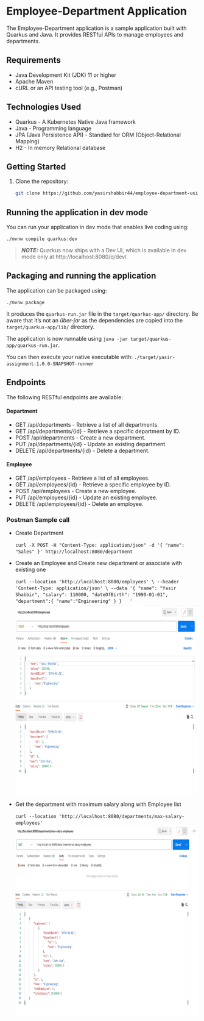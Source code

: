 
# Employee-Department Application

The Employee-Department application is a sample application built with Quarkus and Java. It provides RESTful APIs to manage employees and departments.

## Requirements

- Java Development Kit (JDK) 11 or higher
- Apache Maven
- cURL or an API testing tool (e.g., Postman)

## Technologies Used

- Quarkus - A Kubernetes Native Java framework
- Java - Programming language
- JPA (Java Persistence API) - Standard for ORM (Object-Relational Mapping)
- H2 - In memory Relational database

## Getting Started

1. Clone the repository:

   ```bash
   git clone https://github.com/yasirshabbir44/employee-department-using-quarkus.git


## Running the application in dev mode

You can run your application in dev mode that enables live coding using:
```shell script
./mvnw compile quarkus:dev
```

> **_NOTE:_**  Quarkus now ships with a Dev UI, which is available in dev mode only at http://localhost:8080/q/dev/.

## Packaging and running the application

The application can be packaged using:
```shell script
./mvnw package
```
It produces the `quarkus-run.jar` file in the `target/quarkus-app/` directory.
Be aware that it’s not an _über-jar_ as the dependencies are copied into the `target/quarkus-app/lib/` directory.

The application is now runnable using `java -jar target/quarkus-app/quarkus-run.jar`.

You can then execute your native executable with: `./target/yasir-assignment-1.0.0-SNAPSHOT-runner`



## Endpoints
The following RESTful endpoints are available:

#### Department

* GET /api/departments - Retrieve a list of all departments. 
* GET /api/departments/{id} - Retrieve a specific department by ID. 
* POST /api/departments - Create a new department. 
* PUT /api/departments/{id} - Update an existing department. 
* DELETE /api/departments/{id} - Delete a department.


#### Employee
* GET /api/employees - Retrieve a list of all employees. 
* GET /api/employees/{id} - Retrieve a specific employee by ID. 
* POST /api/employees - Create a new employee. 
* PUT /api/employees/{id} - Update an existing employee. 
* DELETE /api/employees/{id} - Delete an employee.

### Postman Sample call
* Create Department

  `curl -X POST -H "Content-Type: application/json" -d '{
  "name": "Sales"
  }' http://localhost:8080/department
  `



* Create an Employee and Create new department or associate with existing one

  `curl --location 'http://localhost:8080/employees' \
  --header 'Content-Type: application/json' \
  --data '{
  "name": "Yasir Shabbir",
  "salary": 110000,
  "dateOfBirth": "1990-01-01",
  "department":{
  "name":"Engineering"
  }
  }   '`
  <img alt="Screenshot of Get All Request" height="500" src="./image/create-employee.png" width="800"/>


* Get the department with maximum salary along with Employee list

  `curl --location 'http://localhost:8080/departments/max-salary-employees'`
  <img alt="Screenshot of Get All Request" height="500" src="./image/max-salary-dept.png" width="800"/>